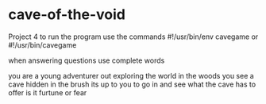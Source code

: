 # cave-of-the-void
Project 4
to run the program use the commands 
#!/usr/bin/env cavegame 
or #!/usr/bin/cavegame 

when answering questions use complete words 

you are a young adventurer out exploring the world
in the woods you see a cave hidden in the brush
its up to you to go in and see what the cave has to offer
is it furtune or fear
